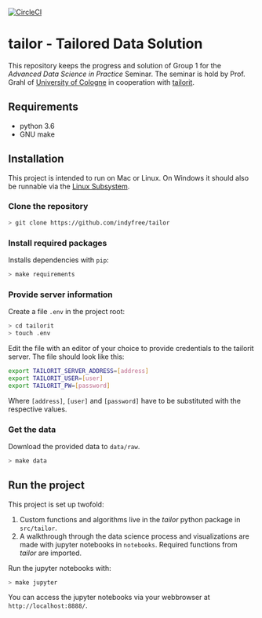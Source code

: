 [![CircleCI](https://circleci.com/gh/indyfree/tailor.svg?style=svg&circle-token=9ef56e6ccc4ae36b491f9cd438f6921d5b258727)](https://circleci.com/gh/indyfree/tailor)

# tailor - Tailored Data Solution
This repository keeps the progress and solution of Group 1 for the *Advanced Data Science in Practice* Seminar.
The seminar is hold by Prof. Grahl of [University of Cologne](http://www.digital.uni-koeln.de/de/team/prof-dr-joern-grahl/) in cooperation with [tailorit](https://www.tailorit.de).

## Requirements
- python 3.6
- GNU make

## Installation
This project is intended to run on Mac or Linux. On Windows it should also be runnable via the [Linux Subsystem](https://docs.microsoft.com/en-us/windows/wsl/install-win10).

### Clone the repository
```bash
> git clone https://github.com/indyfree/tailor
```

### Install required packages
Installs dependencies with `pip`:
```bash
> make requirements
```

### Provide server information
Create a file `.env` in the project root:
```bash
> cd tailorit
> touch .env
```
Edit the file with an editor of your choice to provide credentials to the tailorit server. The file should look like this:
```bash
export TAILORIT_SERVER_ADDRESS=[address]
export TAILORIT_USER=[user]
export TAILORIT_PW=[password]
```
Where `[address]`, `[user]` and `[password]` have to be substituted with the respective values.

### Get the data
Download the provided data to `data/raw`.
```bash
> make data
```
## Run the project
This project is set up twofold:
1. Custom functions and algorithms live in the *tailor* python package in `src/tailor`.
1. A walkthrough through the data science process and visualizations are made with jupyter notebooks in `notebooks`. Required functions from *tailor* are imported.

Run the jupyter notebooks with:
```bash
> make jupyter
```

You can access the jupyter notebooks via your webbrowser at `http://localhost:8888/`.
